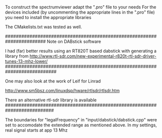 
To construct the spectrumviewer adapt the ".pro" file to your needs
For the devices included (by uncommenting the appropriate lines
in the ".pro" file) you need to install the appropriate libraries

The CMakelists.txt was tested as well.


#######################################################################
Note on DABstick software

I had (far) better results using an RT820T based dabstick with generating
a library from 
http://www.rtl-sdr.com/new-experimental-r820t-rtl-sdr-driver-tunes-13-mhz-lower/
###########################################################################

One may also look at the work of Leif for Linrad

http://www.sm5bsz.com/linuxdsp/hware/rtlsdr/rtlsdr.htm

There an alternative rtl-sdr library is available
##########################################################################

The boundaries for "legalFrequency" in "input/dabstick/dabstick.cpp"
were set to accomodate the extended range as mentioned above.
In my settings, real signal starts at app 13 Mhz

